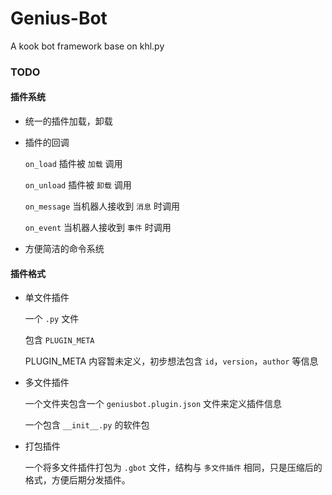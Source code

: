 # Genius-Bot
A kook bot framework base on khl.py

### TODO

#### 插件系统

- 统一的插件加载，卸载

- 插件的回调

  `on_load` 插件被 `加载` 调用

  `on_unload` 插件被 `卸载` 调用

  `on_message` 当机器人接收到 `消息` 时调用

  `on_event` 当机器人接收到 `事件` 时调用
  
- 方便简洁的命令系统

#### 插件格式

- 单文件插件

  一个 `.py` 文件

  包含 `PLUGIN_META`

  PLUGIN_META 内容暂未定义，初步想法包含 `id`，`version`，`author` 等信息

- 多文件插件

  一个文件夹包含一个 `geniusbot.plugin.json` 文件来定义插件信息

  一个包含 `__init__.py` 的软件包

- 打包插件

  一个将多文件插件打包为 `.gbot` 文件，结构与 `多文件插件` 相同，只是压缩后的格式，方便后期分发插件。 
